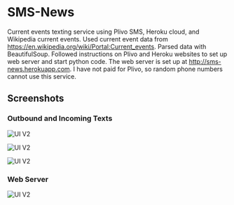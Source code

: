 # SMS-News
Current events texting service using Plivo SMS, Heroku cloud, and Wikipedia current events. Used current event data from https://en.wikipedia.org/wiki/Portal:Current_events. Parsed data with BeautifulSoup. Followed instructions on Plivo and Heroku websites to set up web server and start python code. The web server is set up at http://sms-news.herokuapp.com. I have not paid for Plivo, so random phone numbers cannot use this service.

## Screenshots
### Outbound and Incoming Texts
![UI V2](https://github.com/molson194/SMS-News/blob/master/Photos/MVP.PNG)

![UI V2](https://github.com/molson194/SMS-News/blob/master/Photos/Derby.PNG)

![UI V2](https://github.com/molson194/SMS-News/blob/master/Photos/Iraq.PNG)

### Web Server

![UI V2](https://github.com/molson194/SMS-News/blob/master/Photos/Website.png)
